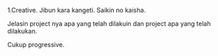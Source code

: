 1.Creative. Jibun kara kangeti. Saikin no kaisha. 

Jelasin project nya apa yang telah dilakuin dan project apa yang telah dilakukan. 

Cukup progressive. 

